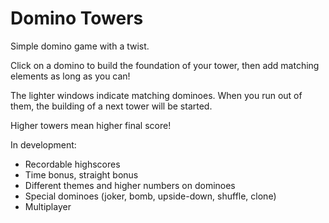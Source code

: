 # Domino Towers

Simple domino game with a twist.

Click on a domino to build the foundation of your tower, then add matching elements as long as you can!

The lighter windows indicate matching dominoes. When you run out of them, the building of a next tower will be started.

Higher towers mean higher final score!

In development:

* Recordable highscores
* Time bonus, straight bonus
* Different themes and higher numbers on dominoes
* Special dominoes (joker, bomb, upside-down, shuffle, clone)
* Multiplayer